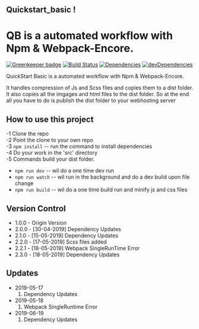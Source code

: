## Quickstart_basic !

# QB is a automated workflow with Npm & Webpack-Encore.

[![Greenkeeper badge][greenkeeper-image]][greenkeeper-url] [![Build Status][travis-image]][travis-url] [![Dependencies][dep-image]][dep-url] [![devDependencies][devdep-image]][devdep-url]

QuickStart Basic is a automated workflow with Npm & Webpack-Encore.

It handles compression of Js and Scss files and copies them to a dist folder. It also copies all the imgages and html files to the dist folder. So at the end all you have to do is publish the dist folder to your webhosting server

## How to use this project

-1 Clone the repo  
-2 Point the clone to your own repo  
-3 `npm install` -- run the command to install dependencies  
-4 Do your work in the 'src' directory  
-5 Commands build your dist folder.

- `npm run dev` -- wil do a one time dev run
- `npm run watch` -- wil run in the background and do a dev build upon file change
- `npm run build` -- wil do a one time build run and minify js and css files

[greenkeeper-url]: https://greenkeeper.io/
[greenkeeper-image]: https://badges.greenkeeper.io/scQuickstart/Quickstart_Core.svg?style=flat-square
[travis-url]: https://travis-ci.org/ScorpioCoding/Quickstart_basic
[travis-image]: https://travis-ci.org/ScorpioCoding/Quickstart_basic.svg?branch=master
[dep-url]: https://david-dm.org/ScorpioCoding/Quickstart_basic
[dep-image]: https://david-dm.org/ScorpioCoding/Quickstart_basic/status.svg?style=flat
[devdep-url]: https://david-dm.org/ScorpioCoding/Quickstart_basic?type=dev
[devdep-image]: https://david-dm.org/ScorpioCoding/Quickstart_basic/dev-status.svg?style=flat

## Version Control

- 1.0.0 - Origin Version
- 2.0.0 - [30-04-2019] Dependency Updates
- 2.1.0 - [15-05-2019] Dependency Updates
- 2.2.0 - [17-05-2019] Scss files added
- 2.2.1 - [18-05-2019] Webpack SingleRunTime Error
- 2.3.0 - [18-05-2019] Dependency Updates

## Updates

- 2019-05-17
  1. Dependency Updates
- 2019-05-18
  1.  Webpack SingleRuntime Error
- 2019-06-19
  1. Dependency Updates
